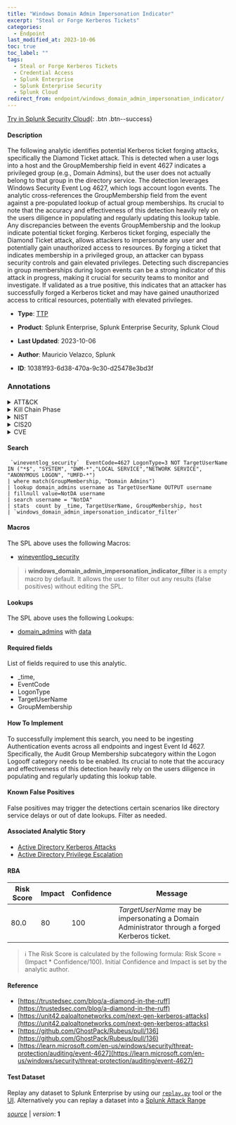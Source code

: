 ```yaml
---
title: "Windows Domain Admin Impersonation Indicator"
excerpt: "Steal or Forge Kerberos Tickets"
categories:
  - Endpoint
last_modified_at: 2023-10-06
toc: true
toc_label: ""
tags:
  - Steal or Forge Kerberos Tickets
  - Credential Access
  - Splunk Enterprise
  - Splunk Enterprise Security
  - Splunk Cloud
redirect_from: endpoint/windows_domain_admin_impersonation_indicator/
---
```




[Try in Splunk Security Cloud](https://www.splunk.com/en_us/cyber-security.html){: .btn .btn--success}

#### Description

The following analytic identifies potential Kerberos ticket forging attacks, specifically the Diamond Ticket attack. This is detected when a user logs into a host and the GroupMembership field in event 4627 indicates a privileged group (e.g., Domain Admins), but the user does not actually belong to that group in the directory service. The detection leverages Windows Security Event Log 4627, which logs account logon events. The analytic cross-references the GroupMembership field from the event against a pre-populated lookup of actual group memberships. Its crucial to note that the accuracy and effectiveness of this detection heavily rely on the users diligence in populating and regularly updating this lookup table. Any discrepancies between the events GroupMembership and the lookup indicate potential ticket forging. Kerberos ticket forging, especially the Diamond Ticket attack, allows attackers to impersonate any user and potentially gain unauthorized access to resources. By forging a ticket that indicates membership in a privileged group, an attacker can bypass security controls and gain elevated privileges. Detecting such discrepancies in group memberships during logon events can be a strong indicator of this attack in progress, making it crucial for security teams to monitor and investigate. If validated as a true positive, this indicates that an attacker has successfully forged a Kerberos ticket and may have gained unauthorized access to critical resources, potentially with elevated privileges.

- **Type**: [TTP](https://github.com/splunk/security_content/wiki/Detection-Analytic-Types)
- **Product**: Splunk Enterprise, Splunk Enterprise Security, Splunk Cloud

- **Last Updated**: 2023-10-06
- **Author**: Mauricio Velazco, Splunk
- **ID**: 10381f93-6d38-470a-9c30-d25478e3bd3f

### Annotations
<details>
  <summary>ATT&CK</summary>

<div markdown="1">

#### [ATT&CK](https://attack.mitre.org/)

| ID          | Technique   | Tactic         |
| ----------- | ----------- |--------------- |
| [T1558](https://attack.mitre.org/techniques/T1558/) | Steal or Forge Kerberos Tickets | Credential Access |

</div>
</details>


<details>
  <summary>Kill Chain Phase</summary>

<div markdown="1">

* Exploitation


</div>
</details>


<details>
  <summary>NIST</summary>

<div markdown="1">

* DE.CM



</div>
</details>

<details>
  <summary>CIS20</summary>

<div markdown="1">

* CIS 10



</div>
</details>

<details>
  <summary>CVE</summary>

<div markdown="1">


</div>
</details>


#### Search

```
 `wineventlog_security`  EventCode=4627 LogonType=3 NOT TargetUserName IN ("*$", "SYSTEM", "DWM-*","LOCAL SERVICE","NETWORK SERVICE", "ANONYMOUS LOGON", "UMFD-*") 
| where match(GroupMembership, "Domain Admins") 
| lookup domain_admins username as TargetUserName OUTPUT username 
| fillnull value=NotDA username 
| search username = "NotDA" 
| stats  count by _time, TargetUserName, GroupMembership, host 
| `windows_domain_admin_impersonation_indicator_filter`
```

#### Macros
The SPL above uses the following Macros:
* [wineventlog_security](https://github.com/splunk/security_content/blob/develop/macros/wineventlog_security.yml)

> :information_source:
> **windows_domain_admin_impersonation_indicator_filter** is a empty macro by default. It allows the user to filter out any results (false positives) without editing the SPL.

#### Lookups
The SPL above uses the following Lookups:

* [domain_admins](https://github.com/splunk/security_content/blob/develop/lookups/domain_admins.yml) with [data](https://github.com/splunk/security_content/tree/develop/lookups/domain_admins.csv)



#### Required fields
List of fields required to use this analytic.
* _time,
* EventCode
* LogonType
* TargetUserName
* GroupMembership



#### How To Implement
To successfully implement this search, you need to be ingesting Authentication events across all endpoints and ingest Event Id 4627. Specifically, the Audit Group Membership subcategory within the Logon Logooff category needs to be enabled. Its crucial to note that the accuracy and effectiveness of this detection heavily rely on the users diligence in populating and regularly updating this lookup table.
#### Known False Positives
False positives may trigger the detections certain scenarios like directory service delays or out of date lookups. Filter as needed.

#### Associated Analytic Story
* [Active Directory Kerberos Attacks](/stories/active_directory_kerberos_attacks)
* [Active Directory Privilege Escalation](/stories/active_directory_privilege_escalation)




#### RBA

| Risk Score  | Impact      | Confidence   | Message      |
| ----------- | ----------- |--------------|--------------|
| 80.0 | 80 | 100 | $TargetUserName$ may be impersonating a Domain Administrator through a forged Kerberos ticket. |


> :information_source:
> The Risk Score is calculated by the following formula: Risk Score = (Impact * Confidence/100). Initial Confidence and Impact is set by the analytic author.


#### Reference

* [https://trustedsec.com/blog/a-diamond-in-the-ruff](https://trustedsec.com/blog/a-diamond-in-the-ruff)
* [https://unit42.paloaltonetworks.com/next-gen-kerberos-attacks](https://unit42.paloaltonetworks.com/next-gen-kerberos-attacks)
* [https://github.com/GhostPack/Rubeus/pull/136](https://github.com/GhostPack/Rubeus/pull/136)
* [https://learn.microsoft.com/en-us/windows/security/threat-protection/auditing/event-4627](https://learn.microsoft.com/en-us/windows/security/threat-protection/auditing/event-4627)



#### Test Dataset
Replay any dataset to Splunk Enterprise by using our [`replay.py`](https://github.com/splunk/attack_data#using-replaypy) tool or the [UI](https://github.com/splunk/attack_data#using-ui).
Alternatively you can replay a dataset into a [Splunk Attack Range](https://github.com/splunk/attack_range#replay-dumps-into-attack-range-splunk-server)




[*source*](https://github.com/splunk/security_content/tree/develop/detections/endpoint/windows_domain_admin_impersonation_indicator.yml) \| *version*: **1**